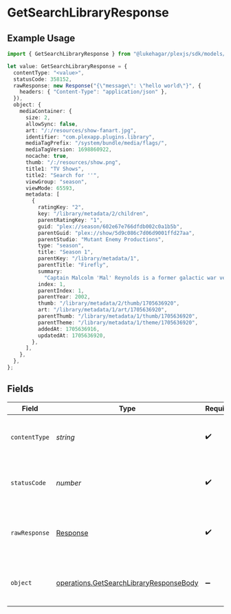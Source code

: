 # GetSearchLibraryResponse

## Example Usage

```typescript
import { GetSearchLibraryResponse } from "@lukehagar/plexjs/sdk/models/operations";

let value: GetSearchLibraryResponse = {
  contentType: "<value>",
  statusCode: 358152,
  rawResponse: new Response("{\"message\": \"hello world\"}", {
    headers: { "Content-Type": "application/json" },
  }),
  object: {
    mediaContainer: {
      size: 2,
      allowSync: false,
      art: "/:/resources/show-fanart.jpg",
      identifier: "com.plexapp.plugins.library",
      mediaTagPrefix: "/system/bundle/media/flags/",
      mediaTagVersion: 1698860922,
      nocache: true,
      thumb: "/:/resources/show.png",
      title1: "TV Shows",
      title2: "Search for ''",
      viewGroup: "season",
      viewMode: 65593,
      metadata: [
        {
          ratingKey: "2",
          key: "/library/metadata/2/children",
          parentRatingKey: "1",
          guid: "plex://season/602e67e766dfdb002c0a1b5b",
          parentGuid: "plex://show/5d9c086c7d06d9001ffd27aa",
          parentStudio: "Mutant Enemy Productions",
          type: "season",
          title: "Season 1",
          parentKey: "/library/metadata/1",
          parentTitle: "Firefly",
          summary:
            "Captain Malcolm 'Mal' Reynolds is a former galactic war veteran who is the captain of the transport ship \"Serenity\". Mal and his crew, ensign Zoe Alleyne Washburne; Zoe's husband, pilot Hoban 'Wash' Washburne; muscular mercenary Jayne Cobb; young mechanic Kaylee Frye; former Alliance medical officer Simon Tam; his disturbed teenage sister River (both on the run from the interplanetary government \"The Alliance\"); the beautiful courtesan Inara Serra; and preacher Shepherd Book do any jobs, legal or illegal, they can find as the Serenity crew travels across the outskirts of outer space.",
          index: 1,
          parentIndex: 1,
          parentYear: 2002,
          thumb: "/library/metadata/2/thumb/1705636920",
          art: "/library/metadata/1/art/1705636920",
          parentThumb: "/library/metadata/1/thumb/1705636920",
          parentTheme: "/library/metadata/1/theme/1705636920",
          addedAt: 1705636916,
          updatedAt: 1705636920,
        },
      ],
    },
  },
};
```

## Fields

| Field                                                                                                     | Type                                                                                                      | Required                                                                                                  | Description                                                                                               |
| --------------------------------------------------------------------------------------------------------- | --------------------------------------------------------------------------------------------------------- | --------------------------------------------------------------------------------------------------------- | --------------------------------------------------------------------------------------------------------- |
| `contentType`                                                                                             | *string*                                                                                                  | :heavy_check_mark:                                                                                        | HTTP response content type for this operation                                                             |
| `statusCode`                                                                                              | *number*                                                                                                  | :heavy_check_mark:                                                                                        | HTTP response status code for this operation                                                              |
| `rawResponse`                                                                                             | [Response](https://developer.mozilla.org/en-US/docs/Web/API/Response)                                     | :heavy_check_mark:                                                                                        | Raw HTTP response; suitable for custom response parsing                                                   |
| `object`                                                                                                  | [operations.GetSearchLibraryResponseBody](../../../sdk/models/operations/getsearchlibraryresponsebody.md) | :heavy_minus_sign:                                                                                        | The contents of the library by section and type                                                           |